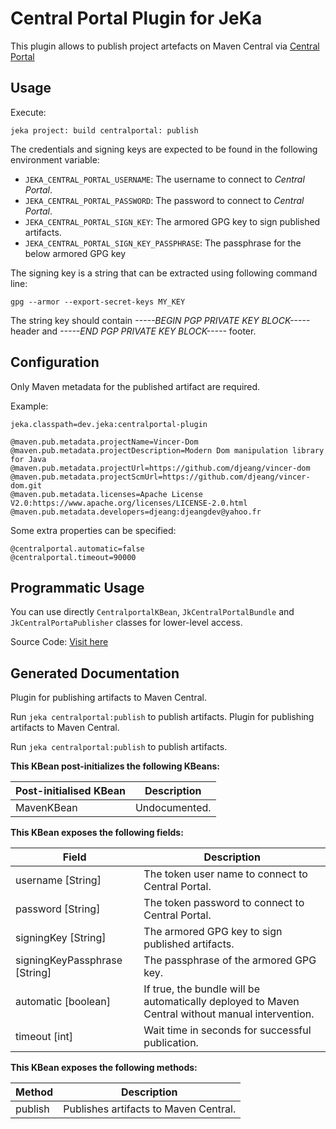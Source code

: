 # Central Portal Plugin for JeKa

This plugin allows to publish project artefacts on Maven Central via [Central Portal](https://central.sonatype.com/)

## Usage

Execute:
```shell
jeka project: build centralportal: publish
```
The credentials and signing keys are expected to be found in the following environment variable:

- `JEKA_CENTRAL_PORTAL_USERNAME`: The username to connect to *Central Portal*.
- `JEKA_CENTRAL_PORTAL_PASSWORD`: The password to connect to *Central Portal*.
- `JEKA_CENTRAL_PORTAL_SIGN_KEY`: The armored GPG key to sign published artifacts.
- `JEKA_CENTRAL_PORTAL_SIGN_KEY_PASSPHRASE`: The passphrase for the below armored GPG key

The signing key is a string that can be extracted using following command line:
```shell
gpg --armor --export-secret-keys MY_KEY
```
The string key should contain *-----BEGIN PGP PRIVATE KEY BLOCK-----* header and *-----END PGP PRIVATE KEY BLOCK-----* footer.

## Configuration

Only Maven metadata for the published artifact are required.

Example:
```properties
jeka.classpath=dev.jeka:centralportal-plugin

@maven.pub.metadata.projectName=Vincer-Dom
@maven.pub.metadata.projectDescription=Modern Dom manipulation library for Java
@maven.pub.metadata.projectUrl=https://github.com/djeang/vincer-dom
@maven.pub.metadata.projectScmUrl=https://github.com/djeang/vincer-dom.git
@maven.pub.metadata.licenses=Apache License V2.0:https://www.apache.org/licenses/LICENSE-2.0.html
@maven.pub.metadata.developers=djeang:djeangdev@yahoo.fr
```

Some extra properties can be specified:
```properties
@centralportal.automatic=false
@centralportal.timeout=90000
```

## Programmatic Usage

You can use directly `CentralportalKBean`, `JkCentralPortalBundle` and `JkCentralPortaPublisher` classes 
for lower-level access.

Source Code: [Visit here](src/dev/jeka/plugins/centralportal/CentralportalKBean.java)

## Generated Documentation

Plugin for publishing artifacts to Maven Central.

Run `jeka centralportal:publish` to publish artifacts.
Plugin for publishing artifacts to Maven Central.

Run `jeka centralportal:publish` to publish artifacts.


**This KBean post-initializes the following KBeans:**

|Post-initialised KBean   |Description  |
|-------|-------------|
|MavenKBean |Undocumented. |


**This KBean exposes the following fields:**

|Field  |Description  |
|-------|-------------|
|username [String] |The token user name to connect to Central Portal. |
|password [String] |The token password to connect to Central Portal. |
|signingKey [String] |The armored GPG key to sign published artifacts. |
|signingKeyPassphrase [String] |The passphrase of the armored GPG key. |
|automatic [boolean] |If true, the bundle will be automatically deployed to Maven Central without manual intervention. |
|timeout [int] |Wait time in seconds for successful publication. |


**This KBean exposes the following methods:**

|Method  |Description  |
|--------|-------------|
|publish |Publishes artifacts to Maven Central. |

